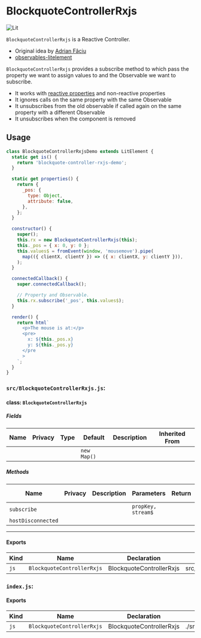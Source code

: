 # BlockquoteControllerRxjs

![Lit](https://img.shields.io/badge/lit-2.0.0-blue)

`BlockquoteControllerRxjs` is a Reactive Controller.

- Original idea by [Adrian Fâciu](https://github.com/adrianfaciu/rx-lit)
- [observables-litelement](https://adrianfaciu.dev/posts/observables-litelement/)

`BlockquoteControllerRxjs` provides a subscribe method to which pass the property we want to
assign values to and the Observable we want to subscribe.

- It works with [reactive properties](https://lit.dev/docs/components/properties/) and non-reactive properties
- It ignores calls on the same property with the same Observable
- It unsubscribes from the old observable if called again on the same property with a different Observable
- It unsubscribes when the component is removed

## Usage

```js
class BlockquoteControllerRxjsDemo extends LitElement {
  static get is() {
    return 'blockquote-controller-rxjs-demo';
  }

  static get properties() {
    return {
      _pos: {
        type: Object,
        attribute: false,
      },
    };
  }

  constructor() {
    super();
    this.rx = new BlockquoteControllerRxjs(this);
    this._pos = { x: 0, y: 0 };
    this.values$ = fromEvent(window, 'mousemove').pipe(
      map(({ clientX, clientY }) => ({ x: clientX, y: clientY })),
    );
  }

  connectedCallback() {
    super.connectedCallback();

    // Property and Observable.
    this.rx.subscribe('_pos', this.values$);
  }

  render() {
    return html`
      <p>The mouse is at:</p>
      <pre>
        x: ${this._pos.x}
        y: ${this._pos.y}
      </pre
      >
    `;
  }
}
```


### `src/BlockquoteControllerRxjs.js`:

#### class: `BlockquoteControllerRxjs`

##### Fields

| Name | Privacy | Type | Default     | Description | Inherited From |
| ---- | ------- | ---- | ----------- | ----------- | -------------- |
|      |         |      | `new Map()` |             |                |

##### Methods

| Name               | Privacy | Description | Parameters         | Return | Inherited From |
| ------------------ | ------- | ----------- | ------------------ | ------ | -------------- |
| `subscribe`        |         |             | `propKey, stream$` |        |                |
| `hostDisconnected` |         |             |                    |        |                |

<hr/>

#### Exports

| Kind | Name                       | Declaration              | Module                          | Package |
| ---- | -------------------------- | ------------------------ | ------------------------------- | ------- |
| `js` | `BlockquoteControllerRxjs` | BlockquoteControllerRxjs | src/BlockquoteControllerRxjs.js |         |

### `index.js`:

#### Exports

| Kind | Name                       | Declaration              | Module                            | Package |
| ---- | -------------------------- | ------------------------ | --------------------------------- | ------- |
| `js` | `BlockquoteControllerRxjs` | BlockquoteControllerRxjs | ./src/BlockquoteControllerRxjs.js |         |
